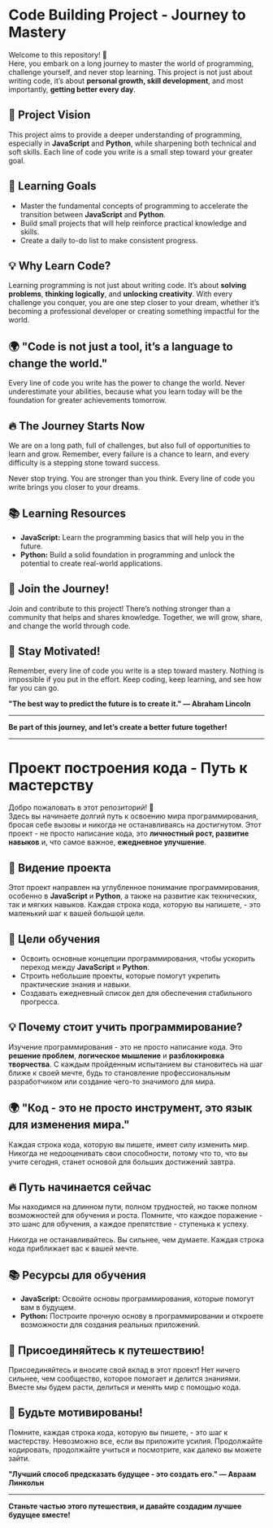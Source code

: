 # **Code Building Project - Journey to Mastery**

Welcome to this repository! 🎉  
Here, you embark on a long journey to master the world of programming, challenge yourself, and never stop learning. This project is not just about writing code, it’s about **personal growth, skill development**, and most importantly, **getting better every day**.

## 🚀 **Project Vision**
This project aims to provide a deeper understanding of programming, especially in **JavaScript** and **Python**, while sharpening both technical and soft skills. Each line of code you write is a small step toward your greater goal.

## 🌟 **Learning Goals**
- Master the fundamental concepts of programming to accelerate the transition between **JavaScript** and **Python**.
- Build small projects that will help reinforce practical knowledge and skills.
- Create a daily to-do list to make consistent progress.

## 💡 **Why Learn Code?**
Learning programming is not just about writing code. It’s about **solving problems**, **thinking logically**, and **unlocking creativity**. With every challenge you conquer, you are one step closer to your dream, whether it’s becoming a professional developer or creating something impactful for the world.

## 🌍 **"Code is not just a tool, it’s a language to change the world."**
Every line of code you write has the power to change the world. Never underestimate your abilities, because what you learn today will be the foundation for greater achievements tomorrow.

## 🔥 **The Journey Starts Now**
We are on a long path, full of challenges, but also full of opportunities to learn and grow. Remember, every failure is a chance to learn, and every difficulty is a stepping stone toward success.

Never stop trying. You are stronger than you think. Every line of code you write brings you closer to your dreams.

## 📚 **Learning Resources**
- **JavaScript:** Learn the programming basics that will help you in the future.  
- **Python:** Build a solid foundation in programming and unlock the potential to create real-world applications.

## 🔗 **Join the Journey!**
Join and contribute to this project! There’s nothing stronger than a community that helps and shares knowledge. Together, we will grow, share, and change the world through code.

## 💪 **Stay Motivated!**
Remember, every line of code you write is a step toward mastery. Nothing is impossible if you put in the effort. Keep coding, keep learning, and see how far you can go.

**"The best way to predict the future is to create it." — Abraham Lincoln**

---

**Be part of this journey, and let’s create a better future together!**

---

# **Проект построения кода - Путь к мастерству**

Добро пожаловать в этот репозиторий! 🎉  
Здесь вы начинаете долгий путь к освоению мира программирования, бросая себе вызовы и никогда не останавливаясь на достигнутом. Этот проект - не просто написание кода, это **личностный рост, развитие навыков** и, что самое важное, **ежедневное улучшение**.

## 🚀 **Видение проекта**
Этот проект направлен на углубленное понимание программирования, особенно в **JavaScript** и **Python**, а также на развитие как технических, так и мягких навыков. Каждая строка кода, которую вы напишете, - это маленький шаг к вашей большой цели.

## 🌟 **Цели обучения**
- Освоить основные концепции программирования, чтобы ускорить переход между **JavaScript** и **Python**.
- Строить небольшие проекты, которые помогут укрепить практические знания и навыки.
- Создавать ежедневный список дел для обеспечения стабильного прогресса.

## 💡 **Почему стоит учить программирование?**
Изучение программирования - это не просто написание кода. Это **решение проблем**, **логическое мышление** и **разблокировка творчества**. С каждым пройденным испытанием вы становитесь на шаг ближе к своей мечте, будь то становление профессиональным разработчиком или создание чего-то значимого для мира.

## 🌍 **"Код - это не просто инструмент, это язык для изменения мира."**
Каждая строка кода, которую вы пишете, имеет силу изменить мир. Никогда не недооценивать свои способности, потому что то, что вы учите сегодня, станет основой для больших достижений завтра.

## 🔥 **Путь начинается сейчас**
Мы находимся на длинном пути, полном трудностей, но также полном возможностей для обучения и роста. Помните, что каждое поражение - это шанс для обучения, а каждое препятствие - ступенька к успеху.

Никогда не останавливайтесь. Вы сильнее, чем думаете. Каждая строка кода приближает вас к вашей мечте.

## 📚 **Ресурсы для обучения**
- **JavaScript:** Освойте основы программирования, которые помогут вам в будущем.  
- **Python:** Построите прочную основу в программировании и откроете возможности для создания реальных приложений.

## 🔗 **Присоединяйтесь к путешествию!**
Присоединяйтесь и вносите свой вклад в этот проект! Нет ничего сильнее, чем сообщество, которое помогает и делится знаниями. Вместе мы будем расти, делиться и менять мир с помощью кода.

## 💪 **Будьте мотивированы!**
Помните, каждая строка кода, которую вы пишете, - это шаг к мастерству. Невозможно все, если вы приложите усилия. Продолжайте кодировать, продолжайте учиться и посмотрите, как далеко вы можете зайти.

**"Лучший способ предсказать будущее - это создать его." — Авраам Линкольн**

---

**Станьте частью этого путешествия, и давайте создадим лучшее будущее вместе!**